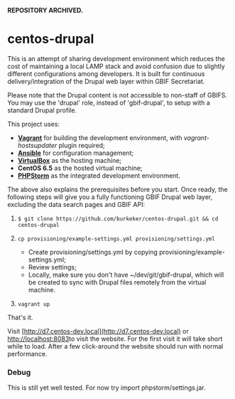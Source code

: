 **REPOSITORY ARCHIVED.**

centos-drupal
=============

This is an attempt of sharing development environment which reduces the cost of maintaining a local LAMP stack and avoid confusion due to slightly different configurations among developers. It is built for continuous delivery/integration of the Drupal web layer within GBIF Secretariat.

Please note that the Drupal content is not accessible to non-staff of GBIFS. You may use the 'drupal' role, instead of 'gbif-drupal', to setup with a standard Drupal profile.

This project uses:
- [**Vagrant**](http://www.vagrantup.com/downloads) for building the development environment, with *vagrant-hostsupdater* plugin required;
- [**Ansible**](http://docs.ansible.com/intro_installation.html) for configuration management;
- [**VirtualBox**](https://www.virtualbox.org/wiki/Downloads) as the hosting machine;
- **CentOS 6.5** as the hosted virtual machine;
- [**PHPStorm**](http://www.jetbrains.com/phpstorm/) as the integrated development environment.

The above also explains the prerequisites before you start. Once ready, the following steps will give you a fully functioning GBIF Drupal web layer, excluding the data search pages and GBIF API:

1. `$ git clone https://github.com/burkeker/centos-drupal.git && cd centos-drupal`

2. `cp provisioning/example-settings.yml provisioning/settings.yml`
    - Create provisioning/settings.yml by copying provisioning/example-settings.yml;
    - Review settings;
    - Locally, make sure you don't have ~/dev/git/gbif-drupal, which will be created to sync with Drupal files remotely from the virtual machine.

3. `vagrant up`

That's it.

Visit [http://d7.centos-dev.local](http://d7.centos-dev.local) or [http://localhost:8083](http://localhost:8083)to visit the website. For the first visit it will take short while to load. After a few click-around the website should run with normal performance.

### Debug
This is still yet well tested. For now try import phpstorm/settings.jar.

